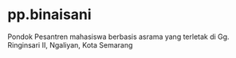 # pp.binaisani
Pondok Pesantren mahasiswa berbasis asrama yang terletak di Gg. Ringinsari II, Ngaliyan, Kota Semarang
